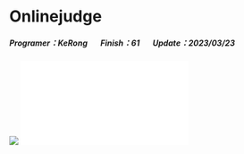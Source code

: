 # Onlinejudge
##### Programer：KeRong &nbsp;&nbsp;&nbsp;&nbsp;&nbsp;&nbsp;Finish：61 &nbsp;&nbsp;&nbsp;&nbsp;&nbsp;&nbsp;Update：2023/03/23
![](https://i.imgur.com/K4GnRjP.gif)
![onlinejudge.pdf](./onlinejudge.pdf)
